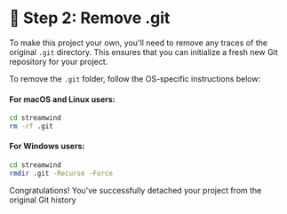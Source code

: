 # 🧹 Step 2: Remove .git

To make this project your own, you'll need to remove any traces of the original `.git` directory. This ensures that you can initialize a fresh new Git repository for your project.

To remove the `.git` folder, follow the OS-specific instructions below:

#### For macOS and Linux users:

```bash
cd streamwind
rm -rf .git
```

#### For Windows users:

```bash
cd streamwind
rmdir .git -Recurse -Force
```

Congratulations! You've successfully detached your project from the original Git history
